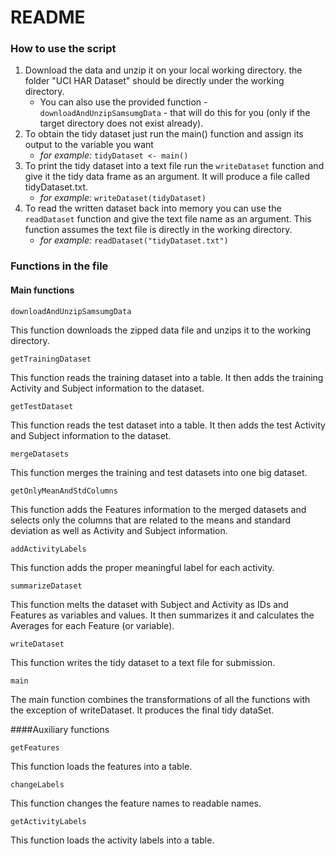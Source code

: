 README
======================

### How to use the script

1. Download the data and unzip it on your local working directory. the folder "UCI HAR Dataset" should be directly under the working directory.
    * You can also use the provided function - `downloadAndUnzipSamsumgData` - that will do this for you (only if the target directory does not exist already).
2. To obtain the tidy dataset just run the main() function and assign its output to the variable you want
    * _for example:_ `tidyDataset <- main()`
3. To print the tidy dataset into a text file run the `writeDataset` function and give it the tidy data frame as an argument. It will produce a file called tidyDataset.txt.
    * _for example:_ `writeDataset(tidyDataset)`
4. To read the written dataset back into memory you can use the `readDataset` function and give the text file name as an argument. This function assumes the text file is directly in the working directory.
    * _for example:_ `readDataset("tidyDataset.txt")`

### Functions in the file
#### Main functions

```
downloadAndUnzipSamsumgData
```

This function downloads the zipped data file and unzips it to the working directory.

```
getTrainingDataset
```
This function reads the training dataset into a table. It then adds the training Activity and Subject information to the dataset.

```
getTestDataset
```
This function reads the test dataset into a table. It then adds the test Activity and Subject information to the dataset.

```
mergeDatasets
```
This function merges the training and test datasets into one big dataset.

```
getOnlyMeanAndStdColumns
```
This function adds the Features information to the merged datasets and selects only the columns that are related to the means and standard deviation as well as Activity and Subject information.

```
addActivityLabels
```
This function adds the proper meaningful label for each activity.

```
summarizeDataset
```
This function melts the dataset with Subject and Activity as IDs and Features as variables and values. It then summarizes it and calculates the Averages for each Feature (or variable).

```
writeDataset
```
This function writes the tidy dataset to a text file for submission.

```
main
```
The main function combines the transformations of all the functions with the exception of writeDataset. It produces the final tidy dataSet.

####Auxiliary functions
```
getFeatures
```
This function loads the features into a table.

```
changeLabels
```
This function changes the feature names to readable names.

```
getActivityLabels
```
This function loads the activity labels into a table.